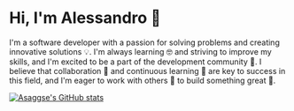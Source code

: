 <!-- ### Hi there 👋 -->

<h1>Hi, I'm Alessandro 👋</h1>

<p>I'm a software developer with a passion for solving problems and creating innovative solutions 💡. I'm always learning 🤓 and striving to improve my skills, and I'm excited to be a part of the development community 🌟. I believe that collaboration 🤝 and continuous learning 🧠 are key to success in this field, and I'm eager to work with others 🤝 to build something great 🚀.</p>

<!--
<h2>Skills</h2>
<ul>
  <li>💻️ html, css, js</li>
  <li>🌱 I’m currently learning react & vue</li>
</ul>
-->

[![Asaggse's GitHub stats](https://github-readme-stats.vercel.app/api?username=asaggse)](https://github.com/asaggse/github-readme-stats)

<!--
**asaggse/asaggse** is a ✨ _special_ ✨ repository because its `README.md` (this file) appears on your GitHub profile.

Here are some ideas to get you started:

- 🔭 I’m currently working on ...
- 🌱 I’m currently learning ...
- 👯 I’m looking to collaborate on ...
- 🤔 I’m looking for help with ...
- 💬 Ask me about ...
- 📫 How to reach me: ...
- 😄 Pronouns: ...
- ⚡ Fun fact: ...
-->
